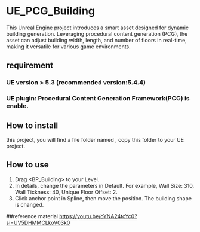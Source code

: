 # UE_PCG_Building
This Unreal Engine project introduces a smart asset designed for dynamic building generation. Leveraging procedural content generation (PCG), the asset can adjust building width, length, and number of floors in real-time, making it versatile for various game environments. 
## requirement
 ### UE version > 5.3 (recommended version:5.4.4)
 ### UE plugin: Procedural Content Generation Framework(PCG) is enable.

## How to install
<git clone> this project, you will find a file folder named <Content>, copy this folder to your UE project.

## How to use
1. Drag <BP_Building> to your Level.
2. In details, change the parameters in Default. For example, Wall Size: 310, Wall Tickness: 40, Unique Floor Offset: 2.
3. Click anchor point in Spline, then move the position. The building shape is changed.

##reference material 
https://youtu.be/oYNA24tcYc0?si=UV5DHMMCLkoV03k0